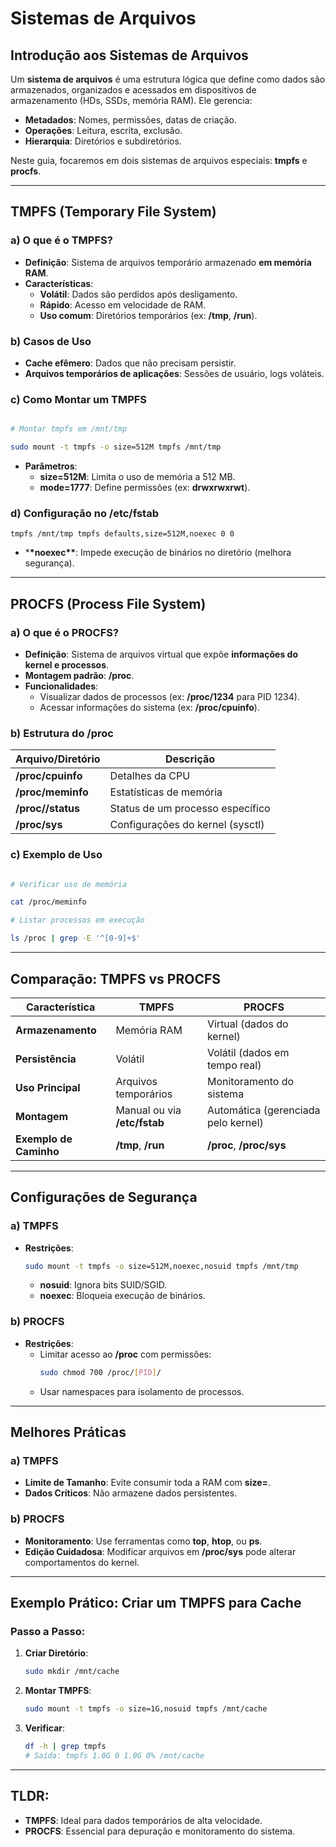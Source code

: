 # Sistemas de Arquivos

## Introdução aos Sistemas de Arquivos

Um **sistema de arquivos** é uma estrutura lógica que define como dados são armazenados, organizados e acessados em dispositivos de armazenamento (HDs, SSDs, memória RAM). Ele gerencia:

- **Metadados**: Nomes, permissões, datas de criação.
- **Operações**: Leitura, escrita, exclusão.
- **Hierarquia**: Diretórios e subdiretórios.

Neste guia, focaremos em dois sistemas de arquivos especiais: **tmpfs** e **procfs**.

---

## TMPFS (Temporary File System)

### a) O que é o TMPFS?

- **Definição**: Sistema de arquivos temporário armazenado **em memória RAM**.
- **Características**:
  - **Volátil**: Dados são perdidos após desligamento.
  - **Rápido**: Acesso em velocidade de RAM.
  - **Uso comum**: Diretórios temporários (ex: **/tmp**, **/run**).

### b) Casos de Uso

- **Cache efêmero**: Dados que não precisam persistir.
- **Arquivos temporários de aplicações**: Sessões de usuário, logs voláteis.

### c) Como Montar um TMPFS

```bash

# Montar tmpfs em /mnt/tmp

sudo mount -t tmpfs -o size=512M tmpfs /mnt/tmp
```

- **Parâmetros**:
  - **size=512M**: Limita o uso de memória a 512 MB.
  - **mode=1777**: Define permissões (ex: **drwxrwxrwt**).

### d) Configuração no **/etc/fstab**

```
tmpfs /mnt/tmp tmpfs defaults,size=512M,noexec 0 0
```

- \***\*noexec\*\***: Impede execução de binários no diretório (melhora segurança).

---

## PROCFS (Process File System)

### a) O que é o PROCFS?

- **Definição**: Sistema de arquivos virtual que expõe **informações do kernel e processos**.
- **Montagem padrão**: **/proc**.
- **Funcionalidades**:
  - Visualizar dados de processos (ex: **/proc/1234** para PID 1234).
  - Acessar informações do sistema (ex: **/proc/cpuinfo**).

### b) Estrutura do **/proc**

| **Arquivo/Diretório**  | **Descrição**                    |
| ---------------------- | -------------------------------- |
| **/proc/cpuinfo**      | Detalhes da CPU                  |
| **/proc/meminfo**      | Estatísticas de memória          |
| **/proc/<PID>/status** | Status de um processo específico |
| **/proc/sys**          | Configurações do kernel (sysctl) |

### c) Exemplo de Uso

```bash

# Verificar uso de memória

cat /proc/meminfo

# Listar processos em execução

ls /proc | grep -E '^[0-9]+$'
```

---

## Comparação: TMPFS vs PROCFS

| **Característica**     | **TMPFS**                    | **PROCFS**                          |
| ---------------------- | ---------------------------- | ----------------------------------- |
| **Armazenamento**      | Memória RAM                  | Virtual (dados do kernel)           |
| **Persistência**       | Volátil                      | Volátil (dados em tempo real)       |
| **Uso Principal**      | Arquivos temporários         | Monitoramento do sistema            |
| **Montagem**           | Manual ou via **/etc/fstab** | Automática (gerenciada pelo kernel) |
| **Exemplo de Caminho** | **/tmp**, **/run**           | **/proc**, **/proc/sys**            |

---

## Configurações de Segurança

### a) TMPFS

- **Restrições**:
  ```bash
  sudo mount -t tmpfs -o size=512M,noexec,nosuid tmpfs /mnt/tmp
  ```
  - **nosuid**: Ignora bits SUID/SGID.
  - **noexec**: Bloqueia execução de binários.

### b) PROCFS

- **Restrições**:
  - Limitar acesso ao **/proc** com permissões:
    ```bash
    sudo chmod 700 /proc/[PID]/
    ```
  - Usar namespaces para isolamento de processos.

---

## Melhores Práticas

### a) TMPFS

- **Limite de Tamanho**: Evite consumir toda a RAM com **size=**.
- **Dados Críticos**: Não armazene dados persistentes.

### b) PROCFS

- **Monitoramento**: Use ferramentas como **top**, **htop**, ou **ps**.
- **Edição Cuidadosa**: Modificar arquivos em **/proc/sys** pode alterar comportamentos do kernel.

---

## Exemplo Prático: Criar um TMPFS para Cache

### Passo a Passo:

1. **Criar Diretório**:

   ```bash
   sudo mkdir /mnt/cache
   ```

2. **Montar TMPFS**:

   ```bash
   sudo mount -t tmpfs -o size=1G,nosuid tmpfs /mnt/cache
   ```

3. **Verificar**:
   ```bash
   df -h | grep tmpfs
   # Saída: tmpfs 1.0G 0 1.0G 0% /mnt/cache
   ```

---

## TLDR:

- **TMPFS**: Ideal para dados temporários de alta velocidade.
- **PROCFS**: Essencial para depuração e monitoramento do sistema.
